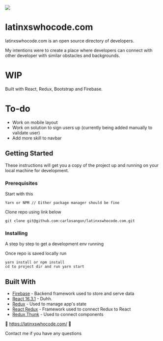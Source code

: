 <img src="http://carlos.angon.me/github/_latinxWhoCode@2x.png" />

# latinxswhocode.com
latinxswhocode.com is an open source directory of developers.



My intentions were to create a place where developers can connect with other developer with similar obstacles and backgrounds.

# WIP
Built with React, Redux, Bootstrap and Firebase.

# To-do
- Work on mobile layout
- Work on solution to sign users up (currently being added manually to validate user)
- Add more skill to navbar


## Getting Started

These instructions will get you a copy of the project up and running on your local machine for development.

### Prerequisites

Start with this

```
Yarn or NPM // Either package manager should be fine
```

Clone repo using link below

```
git clone git@github.com:carlosangon/latinxswhocode.com.git
```

### Installing

A step by step to get a development env running

Once repo is saved locally run

```
yarn install or npm install
cd to project dir and run yarn start

```

## Built With

* [Firebase](https://firebase.google.com/) - Backend framework used to store and serve data
* [React 16.3.1](https://github.com/facebook/react/releases) - Duhh.
* [Redux](https://redux.js.org/) - Used to manage app's state
* [React Redux](https://github.com/reduxjs/react-redux) - Framework used to connect Redux to React
* [Redux Thunk](https://github.com/reduxjs/redux-thunk) - Used to connect components 


🙌 https://latinxswhocode.com/ 🙌

Contact me if you have any questions
